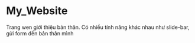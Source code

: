 # My_Website
Trang wen giới thiệu bản thân. Có nhiều tính năng khác nhau như slide-bar, gửi form đền bản thân mình
